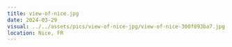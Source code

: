 ```yaml
---
title: view-of-nice.jpg
date: 2024-03-29
visual: ../../assets/pics/view-of-nice-jpg/view-of-nice-300f893ba7.jpg
location: Nice, FR
---
```


